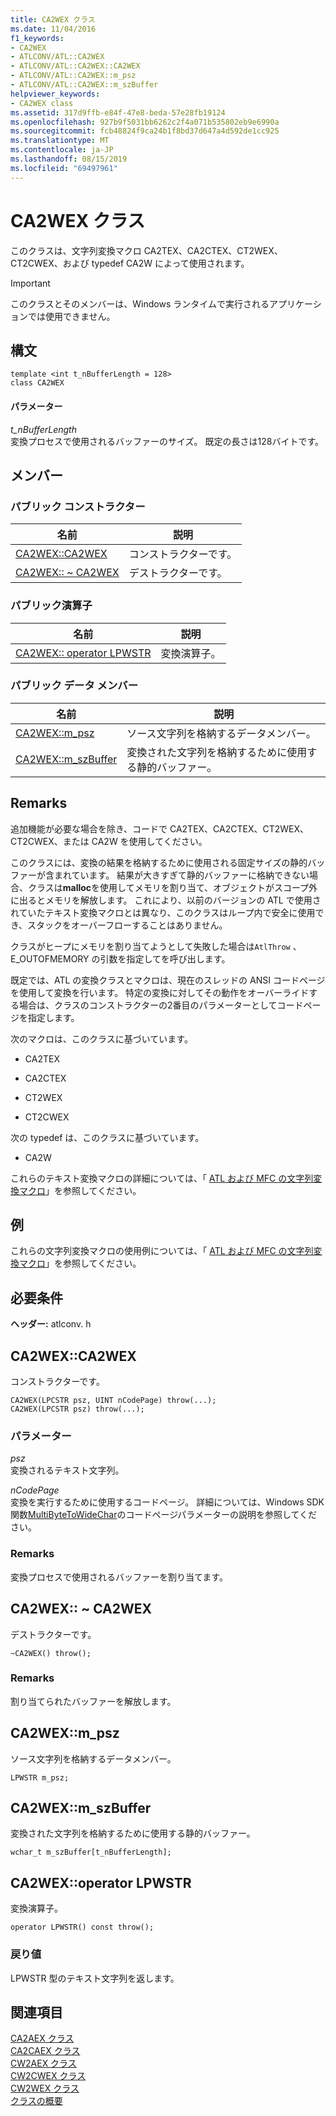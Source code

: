 ```yaml
---
title: CA2WEX クラス
ms.date: 11/04/2016
f1_keywords:
- CA2WEX
- ATLCONV/ATL::CA2WEX
- ATLCONV/ATL::CA2WEX::CA2WEX
- ATLCONV/ATL::CA2WEX::m_psz
- ATLCONV/ATL::CA2WEX::m_szBuffer
helpviewer_keywords:
- CA2WEX class
ms.assetid: 317d9ffb-e84f-47e8-beda-57e28fb19124
ms.openlocfilehash: 927b9f5031bb6262c2f4a071b535802eb9e6990a
ms.sourcegitcommit: fcb48824f9ca24b1f8bd37d647a4d592de1cc925
ms.translationtype: MT
ms.contentlocale: ja-JP
ms.lasthandoff: 08/15/2019
ms.locfileid: "69497961"
---
```

# <a name="ca2wex-class"></a>CA2WEX クラス

このクラスは、文字列変換マクロ CA2TEX、CA2CTEX、CT2WEX、CT2CWEX、および typedef CA2W によって使用されます。

> [!IMPORTANT]
>  このクラスとそのメンバーは、Windows ランタイムで実行されるアプリケーションでは使用できません。

## <a name="syntax"></a>構文

```
template <int t_nBufferLength = 128>
class CA2WEX
```

#### <a name="parameters"></a>パラメーター

*t_nBufferLength*<br/>
変換プロセスで使用されるバッファーのサイズ。 既定の長さは128バイトです。

## <a name="members"></a>メンバー

### <a name="public-constructors"></a>パブリック コンストラクター

|名前|説明|
|----------|-----------------|
|[CA2WEX::CA2WEX](#ca2wex)|コンストラクターです。|
|[CA2WEX:: ~ CA2WEX](#dtor)|デストラクターです。|

### <a name="public-operators"></a>パブリック演算子

|名前|説明|
|----------|-----------------|
|[CA2WEX:: operator LPWSTR](#operator_lpwstr)|変換演算子。|

### <a name="public-data-members"></a>パブリック データ メンバー

|名前|説明|
|----------|-----------------|
|[CA2WEX::m_psz](#m_psz)|ソース文字列を格納するデータメンバー。|
|[CA2WEX::m_szBuffer](#m_szbuffer)|変換された文字列を格納するために使用する静的バッファー。|

## <a name="remarks"></a>Remarks

追加機能が必要な場合を除き、コードで CA2TEX、CA2CTEX、CT2WEX、CT2CWEX、または CA2W を使用してください。

このクラスには、変換の結果を格納するために使用される固定サイズの静的バッファーが含まれています。 結果が大きすぎて静的バッファーに格納できない場合、クラスは**malloc**を使用してメモリを割り当て、オブジェクトがスコープ外に出るとメモリを解放します。 これにより、以前のバージョンの ATL で使用されていたテキスト変換マクロとは異なり、このクラスはループ内で安全に使用でき、スタックをオーバーフローすることはありません。

クラスがヒープにメモリを割り当てようとして失敗した場合は`AtlThrow` 、E_OUTOFMEMORY の引数を指定してを呼び出します。

既定では、ATL の変換クラスとマクロは、現在のスレッドの ANSI コードページを使用して変換を行います。 特定の変換に対してその動作をオーバーライドする場合は、クラスのコンストラクターの2番目のパラメーターとしてコードページを指定します。

次のマクロは、このクラスに基づいています。

- CA2TEX

- CA2CTEX

- CT2WEX

- CT2CWEX

次の typedef は、このクラスに基づいています。

- CA2W

これらのテキスト変換マクロの詳細については、「 [ATL および MFC の文字列変換マクロ](string-conversion-macros.md)」を参照してください。

## <a name="example"></a>例

これらの文字列変換マクロの使用例については、「 [ATL および MFC の文字列変換マクロ](string-conversion-macros.md)」を参照してください。

## <a name="requirements"></a>必要条件

**ヘッダー:** atlconv. h

##  <a name="ca2wex"></a>CA2WEX::CA2WEX

コンストラクターです。

```
CA2WEX(LPCSTR psz, UINT nCodePage) throw(...);
CA2WEX(LPCSTR psz) throw(...);
```

### <a name="parameters"></a>パラメーター

*psz*<br/>
変換されるテキスト文字列。

*nCodePage*<br/>
変換を実行するために使用するコードページ。 詳細については、Windows SDK 関数[MultiByteToWideChar](/windows/win32/api/stringapiset/nf-stringapiset-multibytetowidechar)のコードページパラメーターの説明を参照してください。

### <a name="remarks"></a>Remarks

変換プロセスで使用されるバッファーを割り当てます。

##  <a name="dtor"></a>CA2WEX:: ~ CA2WEX

デストラクターです。

```
~CA2WEX() throw();
```

### <a name="remarks"></a>Remarks

割り当てられたバッファーを解放します。

##  <a name="m_psz"></a>  CA2WEX::m_psz

ソース文字列を格納するデータメンバー。

```
LPWSTR m_psz;
```

##  <a name="m_szbuffer"></a>CA2WEX::m_szBuffer

変換された文字列を格納するために使用する静的バッファー。

```
wchar_t m_szBuffer[t_nBufferLength];
```

##  <a name="operator_lpwstr"></a>  CA2WEX::operator LPWSTR

変換演算子。

```
operator LPWSTR() const throw();
```

### <a name="return-value"></a>戻り値

LPWSTR 型のテキスト文字列を返します。

## <a name="see-also"></a>関連項目

[CA2AEX クラス](../../atl/reference/ca2aex-class.md)<br/>
[CA2CAEX クラス](../../atl/reference/ca2caex-class.md)<br/>
[CW2AEX クラス](../../atl/reference/cw2aex-class.md)<br/>
[CW2CWEX クラス](../../atl/reference/cw2cwex-class.md)<br/>
[CW2WEX クラス](../../atl/reference/cw2wex-class.md)<br/>
[クラスの概要](../../atl/atl-class-overview.md)
